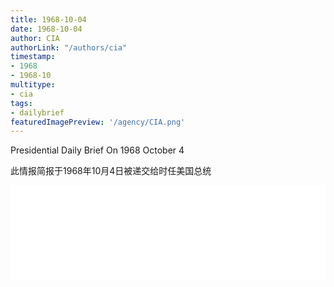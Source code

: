 ```yaml
---
title: 1968-10-04
date: 1968-10-04
author: CIA 
authorLink: "/authors/cia"
timestamp: 
- 1968
- 1968-10
multitype: 
- cia
tags: 
- dailybrief
featuredImagePreview: '/agency/CIA.png'
---
```



Presidential Daily Brief On 1968 October 4

此情报简报于1968年10月4日被递交给时任美国总统

<!--more-->





<div id="over" style="width:100%; overflow:hidden"> <iframe id="sFrame" name="sFrame" frameborder="no" border="0"  allowfullscreen marginwidth="0" scrolling="no" src = " /CIA/1968-10-04.html "  style = " position:absulute; width: 806px; top: 300;" > </iframe> </div>